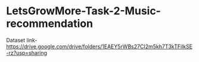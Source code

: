 # LetsGrowMore-Task-2-Music-recommendation
Dataset link-  https://drive.google.com/drive/folders/1EAEY5rWBs27CI2m5kh7T3kTFilkSE-rz?usp=sharing
